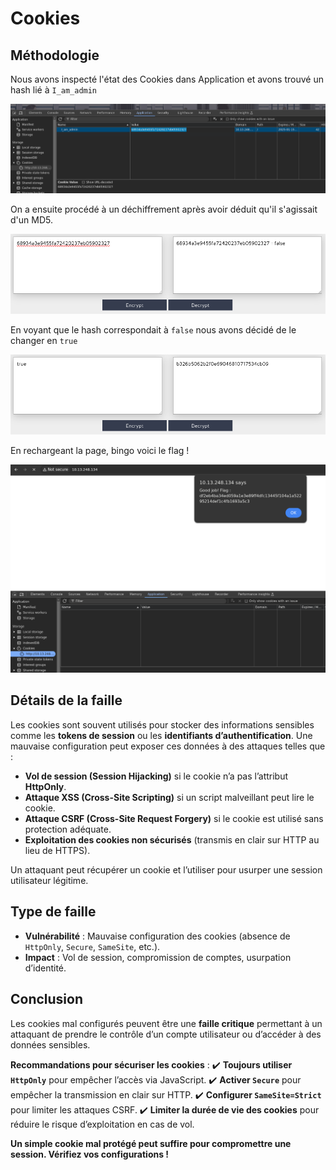# Cookies

## Méthodologie

Nous avons inspecté l'état des Cookies dans Application et avons trouvé un hash lié à `I_am_admin`

![cookies-inspect](Assets/cookies-inspect.png)

On a ensuite procédé à un déchiffrement après avoir déduit qu'il s'agissait d'un MD5.

![cookies-decrypt](Assets/cookies-false.png)

En voyant que le hash correspondait à `false` nous avons décidé de le changer en `true`

![cookies-true](Assets/cookies-true.png)

En rechargeant la page, bingo voici le flag !

![cookies-flag](Assets/cookies-flag.png)

## Détails de la faille
Les cookies sont souvent utilisés pour stocker des informations sensibles comme les **tokens de session** ou les **identifiants d’authentification**. Une mauvaise configuration peut exposer ces données à des attaques telles que :
- **Vol de session (Session Hijacking)** si le cookie n’a pas l’attribut **HttpOnly**.
- **Attaque XSS (Cross-Site Scripting)** si un script malveillant peut lire le cookie.
- **Attaque CSRF (Cross-Site Request Forgery)** si le cookie est utilisé sans protection adéquate.
- **Exploitation des cookies non sécurisés** (transmis en clair sur HTTP au lieu de HTTPS).

Un attaquant peut récupérer un cookie et l’utiliser pour usurper une session utilisateur légitime.


## Type de faille
- **Vulnérabilité** : Mauvaise configuration des cookies (absence de `HttpOnly`, `Secure`, `SameSite`, etc.).
- **Impact** : Vol de session, compromission de comptes, usurpation d’identité.


## Conclusion
Les cookies mal configurés peuvent être une **faille critique** permettant à un attaquant de prendre le contrôle d’un compte utilisateur ou d’accéder à des données sensibles. 

**Recommandations pour sécuriser les cookies** :
✔️ **Toujours utiliser `HttpOnly`** pour empêcher l’accès via JavaScript.
✔️ **Activer `Secure`** pour empêcher la transmission en clair sur HTTP.
✔️ **Configurer `SameSite=Strict`** pour limiter les attaques CSRF.
✔️ **Limiter la durée de vie des cookies** pour réduire le risque d’exploitation en cas de vol.

**Un simple cookie mal protégé peut suffire pour compromettre une session. Vérifiez vos configurations !**
